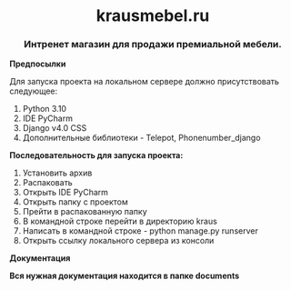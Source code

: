 <h1 align="center">krausmebel.ru</h1>
<h3 align="center">Интренет магазин для продажи премиальной мебели.</h3>

<p><strong>Предпосылки</strong></p>
<a>Для запуска проекта на локальном сервере должно присутствовать следующее:</a>
<ol>
 <li>Python 3.10</li>
 <li>IDE PyCharm</li>
 <li>Django v4.0 CSS</li>
 <li>Дополнительные библиотеки - Telepot, Phonenumber_django</li>
</ol>

<a><strong>Последовательность для запуска проекта:</strong></p>
<ol>
 <li>Установить архив</li>
 <li>Распаковать</li>
 <li>Открыть IDE PyCharm</li>
 <li>Открыть папку с проектом</li>
 <li>Прейти в распакованную папку</li>
 <li>В командной строке перейти в директорию kraus</li>
 <li>Написать в командной строке - python manage.py runserver</li>
 <li>Открыть ссылку локального сервера из консоли</li>
</ol>

<p><strong>Документация</strong></p>
<a><strong>Вся нужная документация находится в папке documents</strong></p>
